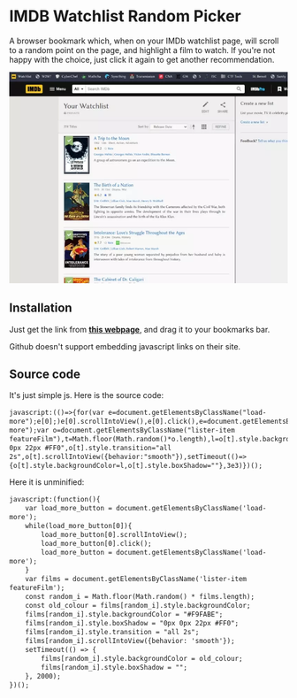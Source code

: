 # IMDB Watchlist Random Picker
A browser bookmark which, when on your IMDb watchlist page, will scroll to a random point on the page, and highlight a film to watch. If you're not happy with the choice, just click it again to get another recommendation.

![image](preview.webp)

## Installation
Just get the link from **[this webpage](https://lc.mt/imdb-bookmarklet)**, and drag it to your bookmarks bar.

Github doesn't support embedding javascript links on their site.

## Source code
It's just simple js. Here is the source code:

    javascript:(()=>{for(var e=document.getElementsByClassName("load-more");e[0];)e[0].scrollIntoView(),e[0].click(),e=document.getElementsByClassName("load-more");var o=document.getElementsByClassName("lister-item featureFilm"),t=Math.floor(Math.random()*o.length),l=o[t].style.backgroundColor;o[t].style.backgroundColor="#F9FABE",o[t].style.boxShadow="0px 0px 22px #FF0",o[t].style.transition="all 2s",o[t].scrollIntoView({behavior:"smooth"}),setTimeout(()=>{o[t].style.backgroundColor=l,o[t].style.boxShadow=""},3e3)})();

Here it is unminified:

	javascript:(function(){	
		var load_more_button = document.getElementsByClassName('load-more');
		while(load_more_button[0]){
			load_more_button[0].scrollIntoView();
			load_more_button[0].click();
			load_more_button = document.getElementsByClassName('load-more');
		}
		var films = document.getElementsByClassName('lister-item featureFilm');
		const random_i = Math.floor(Math.random() * films.length);
		const old_colour = films[random_i].style.backgroundColor;
		films[random_i].style.backgroundColor = "#F9FABE";
		films[random_i].style.boxShadow = "0px 0px 22px #FF0";
		films[random_i].style.transition = "all 2s";
		films[random_i].scrollIntoView({behavior: 'smooth'});
		setTimeout(() => {
			films[random_i].style.backgroundColor = old_colour;
			films[random_i].style.boxShadow = "";
		}, 2000);
	})();
